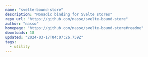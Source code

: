 ```yaml
---
name: "svelte-bound-store"
description: "Monadic binding for Svelte stores"
repo_url: "https://github.com/nasso/svelte-bound-store"
author: "nasso"
homepage: "https://github.com/nasso/svelte-bound-store#readme"
downloads: 18
updated: "2024-03-17T04:07:26.759Z"
tags: 
  - utility
---
```

